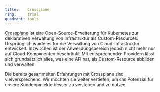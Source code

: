 ```yaml
---
title:    Crossplane  
ring:     trial  
quadrant: tools
---
```


[Crossplane][crossplane] ist eine Open-Source-Erweiterung für Kubernetes zur deklarativen Verwaltung von Infrastruktur als Custom-Resources. Ursprünglich wurde es für die Verwaltung von Cloud-Infrastruktur entwickelt. Inzwischen ist der Anwendungsbereich jedoch nicht mehr nur auf Cloud-Komponenten beschränkt. Mit entsprechenden Providern lässt sich grundsätzlich alles, was eine API hat, als Custom-Resource abbilden und verwalten.

Die bereits gesammelten Erfahrungen mit Crossplane sind vielversprechend. Wir möchten sie weiter vertiefen, um das Potenzial für unsere Kundenprojekte besser zu verstehen und zu nutzen.

[crossplane]: https://www.crossplane.io
